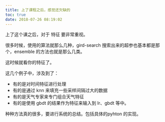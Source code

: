```yaml
---
title: 上了课程之后，感觉还欠缺的
toc: true
date: 2018-07-26 08:19:02
---
```


上了这个课之后，对于 特征 要非常重视。

很多时候，使用的算法就那么几种，gird-search 搜索出来的超参也基本都是那个，ensemble 的方法也就是那么几类。

这时候就看你的特征了。

这几个例子中，涉及到了：

- 有的是对时间特征进行处理
- 有的是通过 knn 来填充一些采样间隔过大的数据
- 有的是天气专家来专门组合天气特征
- 有的是使用 gbdt 的结果作为特征来输入到 lr、gbdt 等中。


种种方法真的很多，要进行系统的总结。包括具体的pyhton 的实现。
